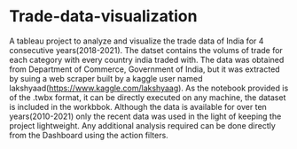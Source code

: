 # Trade-data-visualization
A tableau project to analyze and visualize the trade data of India for 4 consecutive years(2018-2021).
The datset contains the volums of trade for each category with every country india traded with.
The data was obtained from Department of Commerce, Government of India, but it was extracted by suing a web scraper built by a kaggle user named lakshyaad(https://www.kaggle.com/lakshyaag).
As the notebook provided is of the .twbx format, it can be directly executed on any machine, the dataset is included in the workbbok.
Although the data is available for over ten years(2010-2021) only the recent data was used in the light of keeping the project lightweight.
Any additional analysis required can be done directly from the Dashboard using the action filters.
